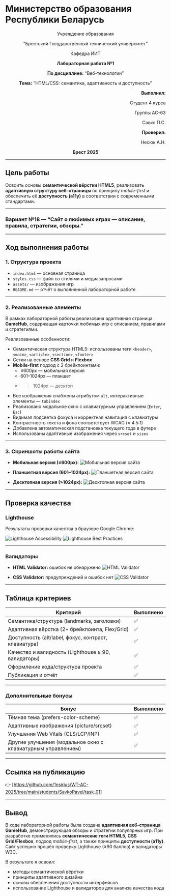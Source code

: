 # Министерство образования Республики Беларусь

<p align="center">Учреждение образования</p>
<p align="center">“Брестский Государственный технический университет”</p>
<p align="center">Кафедра ИИТ</p>

<p align="center"><strong>Лабораторная работа №1</strong></p>
<p align="center"><strong>По дисциплине:</strong> “Веб-технологии”</p>
<p align="center"><strong>Тема:</strong> “HTML/CSS: семантика, адаптивность и доступность”</p>

<p align="right"><strong>Выполнил:</strong></p>
<p align="right">Студент 4 курса</p>
<p align="right">Группы АС-63</p>
<p align="right">Савко П.С.</p>
<p align="right"><strong>Проверил:</strong></p>
<p align="right">Несюк А.Н.</p>

<p align="center"><strong>Брест 2025</strong></p>

---

## Цель работы

Освоить основы **семантической вёрстки HTML5**, реализовать **адаптивную структуру веб-страницы** по принципу *mobile-first* и обеспечить её **доступность (a11y)** в соответствии с современными стандартами.

---

### Вариант №18 — “Сайт о любимых играх — описание, правила, стратегии, обзоры.”

---

## Ход выполнения работы

### 1. Структура проекта

- `index.html` — основная страница
- `styles.css` — файл со стилями и медиазапросами
- `assets/` — изображения игр
- `README.md` — отчёт о выполненной лабораторной работе

---

### 2. Реализованные элементы

В рамках лабораторной работы реализована адаптивная страница **GameHub**, содержащая карточки любимых игр с описанием, правилами и стратегиями.

Реализованные особенности:
- Семантическая структура HTML5: использованы теги `<header>`, `<main>`, `<article>`, `<section>`, `<footer>`
- Сетки на основе **CSS Grid** и **Flexbox**
- **Mobile-first** подход с 2 брейкпоинтами:
  - ≤600px — мобильная версия
  - 601–1024px — планшет
  - >1024px — десктоп
- Все изображения снабжены атрибутом `alt`, интерактивные элементы — `tabindex`
- Реализовано модальное окно с клавиатурным управлением (`Enter`, `Esc`)
- Видимая подсветка фокуса и корректная навигация с клавиатуры
- Контрастность текста и фона соответствует WCAG (≈ 4.5:1)
- Добавлена автоматическая подстановка текущего года в футере
- Использованы адаптивные изображения через `srcset` и `sizes`

---

### 3. Скриншоты работы сайта

- **Мобильная версия (≤600px):**
![Мобильная версия сайта](img/mobile.jpg "Мобильная версия GameHub")

- **Планшетная версия (601–1024px):**
![Планшетная версия сайта](img/tablet.jpg "Планшетная версия GameHub")

- **Десктопная версия (>1024px):**
![Десктопная версия сайта](img/desktop.jpg "Десктопная версия GameHub")

---

## Проверка качества

### Lighthouse

Результаты проверки качества в браузере Google Chrome:

![Lighthouse Accessibility](img/lighthouse_accessibility.jpg "Lighthouse Accessibility")
![Lighthouse Best Practices](img/lighthouse_best_practices.jpg "Lighthouse Best Practices")

---

### Валидаторы

- **HTML Validator:** ошибок не обнаружено
![HTML Validator](img/html_validator.jpg "HTML Validator")

- **CSS Validator:** предупреждений и ошибок нет
![CSS Validator](img/css_validator.jpg "CSS Validator")

---

## Таблица критериев

| Критерий                                             | Выполнено |
|------------------------------------------------------|-----------|
| Семантика/структура (landmarks, заголовки)          | ✅        |
| Адаптивная вёрстка (2+ брейкпоинта, Flex/Grid)      | ✅        |
| Доступность (alt/label, фокус, контраст, клавиатура)| ✅        |
| Качество и валидность (Lighthouse ≥ 90, валидаторы) | ✅        |
| Оформление кода/структура проекта                   | ✅        |
| Публикация и отчёт                                   | ✅        |

---

### Дополнительные бонусы

| Бонус                                                       | Выполнено |
|-------------------------------------------------------------|-----------|
| Тёмная тема (prefers-color-scheme)                          | ✅        |
| Адаптивные изображения (picture/srcset)                     | ✅        |
| Улучшения Web Vitals (CLS/LCP/INP)                          | ✅        |
| Другие улучшения (модальное окно с клавиатурным управлением)| ✅        |

---

## Ссылка на публикацию

👉 [https://github.com/1nsirius/WT-AC-2025/tree/main/students/SavkoPavel/task_01]

---

## Вывод

В ходе лабораторной работы была создана **адаптивная веб-страница GameHub**, демонстрирующая обзоры и стратегии популярных игр.
При разработке применялись **семантические теги HTML5**, **CSS Grid/Flexbox**, подход *mobile-first*, а также принципы **доступности (a11y)**.
Сайт успешно прошёл проверку Lighthouse (≥90 баллов) и валидаторы W3C.

В результате я освоил:
- методы семантической вёрстки
- принципы адаптивного дизайна
- основы обеспечения доступности интерфейсов
- использование Lighthouse и валидаторов для анализа качества кода
